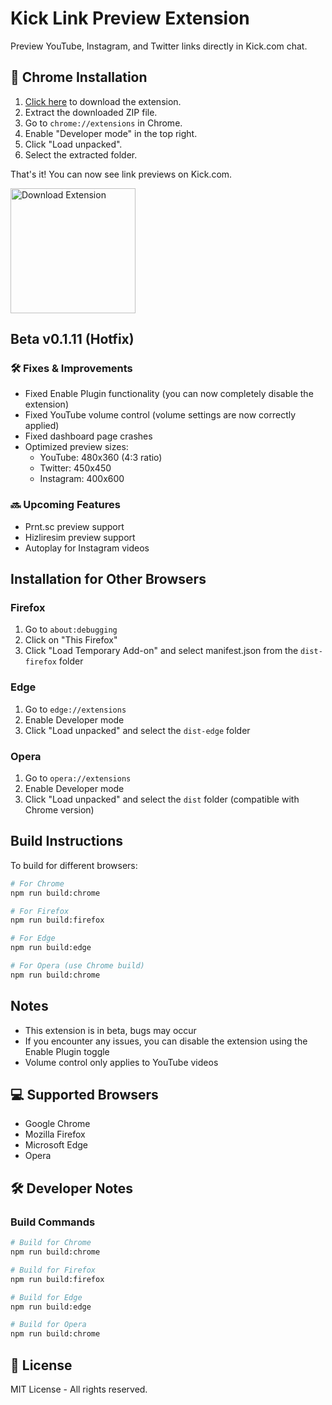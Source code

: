 # Kick Link Preview Extension

Preview YouTube, Instagram, and Twitter links directly in Kick.com chat.

## 🌟 Chrome Installation

1. [Click here](https://github.com/your-username/kick-link-preview/raw/main/kick-link-preview-chrome.zip) to download the extension.
2. Extract the downloaded ZIP file.
3. Go to `chrome://extensions` in Chrome.
4. Enable "Developer mode" in the top right.
5. Click "Load unpacked".
6. Select the extracted folder.

That's it! You can now see link previews on Kick.com.

<a href="https://github.com/your-username/kick-link-preview/raw/main/kick-link-preview-chrome.zip">
  <img src="https://user-images.githubusercontent.com/25423296/163456518-d8bcb1d4-1e9e-4a1e-8f61-ce3a514d8228.png" width="200" alt="Download Extension" />
</a>

## Beta v0.1.11 (Hotfix)

### 🛠️ Fixes & Improvements
- Fixed Enable Plugin functionality (you can now completely disable the extension)
- Fixed YouTube volume control (volume settings are now correctly applied)
- Fixed dashboard page crashes
- Optimized preview sizes:
  - YouTube: 480x360 (4:3 ratio)
  - Twitter: 450x450
  - Instagram: 400x600

### 🔜 Upcoming Features
- Prnt.sc preview support
- Hizliresim preview support
- Autoplay for Instagram videos

## Installation for Other Browsers

### Firefox
1. Go to `about:debugging`
2. Click on "This Firefox"
3. Click "Load Temporary Add-on" and select manifest.json from the `dist-firefox` folder

### Edge
1. Go to `edge://extensions`
2. Enable Developer mode
3. Click "Load unpacked" and select the `dist-edge` folder

### Opera
1. Go to `opera://extensions`
2. Enable Developer mode
3. Click "Load unpacked" and select the `dist` folder (compatible with Chrome version)

## Build Instructions

To build for different browsers:

```bash
# For Chrome
npm run build:chrome

# For Firefox
npm run build:firefox

# For Edge
npm run build:edge

# For Opera (use Chrome build)
npm run build:chrome
```

## Notes

- This extension is in beta, bugs may occur
- If you encounter any issues, you can disable the extension using the Enable Plugin toggle
- Volume control only applies to YouTube videos

## 💻 Supported Browsers
- Google Chrome
- Mozilla Firefox
- Microsoft Edge
- Opera

## 🛠️ Developer Notes

### Build Commands
```bash
# Build for Chrome
npm run build:chrome

# Build for Firefox
npm run build:firefox

# Build for Edge
npm run build:edge

# Build for Opera
npm run build:chrome
```

## 📝 License
MIT License - All rights reserved. 